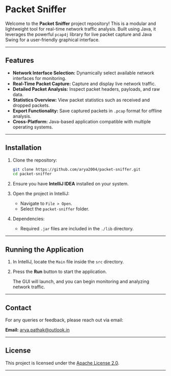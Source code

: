 # Packet Sniffer

Welcome to the **Packet Sniffer** project repository! This is a modular and lightweight tool for real-time network traffic analysis. Built using Java, it leverages the powerful `pcap4j` library for live packet capture and Java Swing for a user-friendly graphical interface.

---

## Features

- **Network Interface Selection:** Dynamically select available network interfaces for monitoring.
- **Real-Time Packet Capture:** Capture and display live network traffic.
- **Detailed Packet Analysis:** Inspect packet headers, payloads, and raw data.
- **Statistics Overview:** View packet statistics such as received and dropped packets.
- **Export Functionality:** Save captured packets in `.pcap` format for offline analysis.
- **Cross-Platform:** Java-based application compatible with multiple operating systems.

---

## Installation

1. Clone the repository:

   ```bash
   git clone https://github.com/arya2004/packet-sniffer.git
   cd packet-sniffer
   ```

2. Ensure you have **IntelliJ IDEA** installed on your system.

3. Open the project in IntelliJ:
   - Navigate to `File > Open`.
   - Select the `packet-sniffer` folder.

4. Dependencies:
   - Required `.jar` files are included in the `./lib` directory.

---

## Running the Application

1. In IntelliJ, locate the `Main` file inside the `src` directory.
2. Press the **Run** button to start the application.

   The GUI will launch, and you can begin monitoring and analyzing network traffic.

---

## Contact

For any queries or feedback, please reach out via email:

**Email:** [arya.pathak@outlook.in](mailto:arya.pathak@outlook.in)

---

## License

This project is licensed under the [Apache License 2.0](LICENSE).

---

